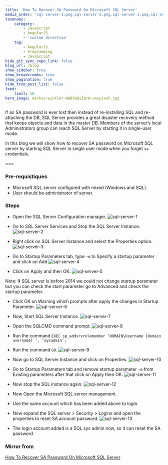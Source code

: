 ```yaml
---
title: 'How To Recover SA Password On Microsoft SQL Server'
media_order: 'sql-server-1.png,sql-server-2.png,sql-server-3.png,sql-server-5.png,sql-server-6.png,sql-server-7.png,sql-server-8.png,sql-server-9.png,sql-server-11.png,sql-server-12.png,sql-server-13.png,sql-server-10.png,sql-server-4.png'
taxonomy:
    category:
        - JavaScript
        - AngularJS
        - 'custom directive'
    tag:
        - AngularJS
        - Programming
        - JavaScript
hide_git_sync_repo_link: false
blog_url: /blog
show_sidebar: true
show_breadcrumbs: true
show_pagination: true
hide_from_post_list: false
feed:
    limit: 10
hero_image: markus-winkler-BHB3G8iIQrA-unsplash.jpg
---
```


If an SA password is ever lost then instead of re-installing SQL and re-attaching the DB, SQL Server provides a great disaster recovery method that keeps objects and data in the master DB. Members of the server’s local Administrators group can reach SQL Server by starting it in single-user mode.

In this blog we will show how to recover SA password on Microsoft SQL server by starting SQL Server in single user mode when you forget `sa` credentials.

===

### Pre-requistiques
* Microsoft SQL server configured with mixed (Windows and SQL).
* User should be administrator of server.

### Steps
* Open the SQL Server Configuration manager. 
![sql-server-1](sql-server-1.png "sql-server-1")

* Go to SQL Server Services and Stop the SQL Server Instance. 
![sql-server-2](sql-server-2.png "sql-server-2")

* Right click on SQL Server Instance and select the Properties option. 
![sql-server-3](sql-server-3.png "sql-server-3")

* Go to Startup Parameters tab, type `–m` to Specify a startup parameter and click on Add 
![sql-server-4](sql-server-4.png "sql-server-4")

* Click on Apply and then OK.
![sql-server-5](sql-server-5.png "sql-server-5") 

Note: If SQL server is before 2014 we could not change startup parameter but you can check the start parameter go to Advanced and check the startup parameter.


* Click OK on Warning which prompts after apply the changes in Startup Parameter. 
![sql-server-6](sql-server-6.png "sql-server-6")

* Now, Start SQL Server Instance.
![sql-server-7](sql-server-7.png "sql-server-7")

* Open the SQLCMD command prompt.
![sql-server-8](sql-server-8.png "sql-server-8")

* Run the command `EXEC sp_addsrvrolemember ‘DOMAIN\Username (Domain username) ‘, ‘sysadmin’;`
* Run the command `GO`.
![sql-server-9](sql-server-9.png "sql-server-9")

* Now go to SQL Server Instance and click on Properties.
![sql-server-10](sql-server-10.png "sql-server-10")

* Go to Startup Parameters tab and remove startup parameter `–m` from Existing parameters after that click on Apply then OK.
![sql-server-11](sql-server-11.png "sql-server-11")

* Now stop the SQL instance again.
![sql-server-12](sql-server-12.png "sql-server-12")

* Now Open the Microsoft SQL server management.
* Use the same account which has been added above to login.
* Now expand the SQL server > Security > Logins and open the properties to reset SA account password.
![sql-server-13](sql-server-13.png "sql-server-13")

* The login account added is a SQL sys admin now, so it can reset the SA password.



### Mirror from
[How To Recover SA Password On Microsoft SQL Server](https://www.hex64.net/blog/how-to-recover-sa-password-on-microsoft-sql-server/)



